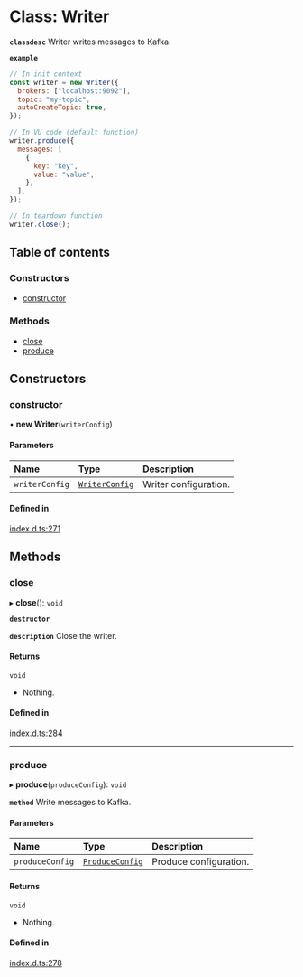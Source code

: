 # Class: Writer

**`classdesc`** Writer writes messages to Kafka.

**`example`**

```javascript
// In init context
const writer = new Writer({
  brokers: ["localhost:9092"],
  topic: "my-topic",
  autoCreateTopic: true,
});

// In VU code (default function)
writer.produce({
  messages: [
    {
      key: "key",
      value: "value",
    },
  ],
});

// In teardown function
writer.close();
```

## Table of contents

### Constructors

- [constructor](Writer.md#constructor)

### Methods

- [close](Writer.md#close)
- [produce](Writer.md#produce)

## Constructors

### constructor

• **new Writer**(`writerConfig`)

#### Parameters

| Name           | Type                                            | Description           |
| :------------- | :---------------------------------------------- | :-------------------- |
| `writerConfig` | [`WriterConfig`](../interfaces/WriterConfig.md) | Writer configuration. |

#### Defined in

[index.d.ts:271](https://github.com/mostafa/xk6-kafka/blob/main/api-docs/index.d.ts#L271)

## Methods

### close

▸ **close**(): `void`

**`destructor`**

**`description`** Close the writer.

#### Returns

`void`

- Nothing.

#### Defined in

[index.d.ts:284](https://github.com/mostafa/xk6-kafka/blob/main/api-docs/index.d.ts#L284)

---

### produce

▸ **produce**(`produceConfig`): `void`

**`method`**
Write messages to Kafka.

#### Parameters

| Name            | Type                                              | Description            |
| :-------------- | :------------------------------------------------ | :--------------------- |
| `produceConfig` | [`ProduceConfig`](../interfaces/ProduceConfig.md) | Produce configuration. |

#### Returns

`void`

- Nothing.

#### Defined in

[index.d.ts:278](https://github.com/mostafa/xk6-kafka/blob/main/api-docs/index.d.ts#L278)
